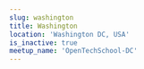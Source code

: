 ```yaml
---
slug: washington
title: Washington
location: 'Washington DC, USA'
is_inactive: true
meetup_name: 'OpenTechSchool-DC'
---
```

